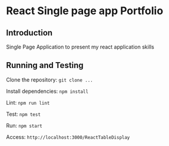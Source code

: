 # React Single page app Portfolio

## Introduction

Single Page Application to present my react application skills

## Running and Testing

Clone the repository: `git clone ...`

Install dependencies: `npm install`

Lint: `npm run lint`

Test: `npm test`

Run: `npm start`

Access: `http://localhost:3000/ReactTableDisplay`
